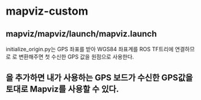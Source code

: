 # mapviz-custom

## mapviz/mapviz/launch/mapviz.launch

initialize_origin.py는 GPS 좌표를 받아 WGS84 좌표계를 ROS TF트리에 연결하므로 <param name="local_xy_origin" value="auto"/>로 변환해주면 첫 수신한 GPS 값을 원점으로 사용한다.

<remap from="fix" to="your/gps/topic"/>을 추가하면 내가 사용하는 GPS 보드가 수신한 GPS값을 토대로 Mapviz를 사용할 수 있다.
---
